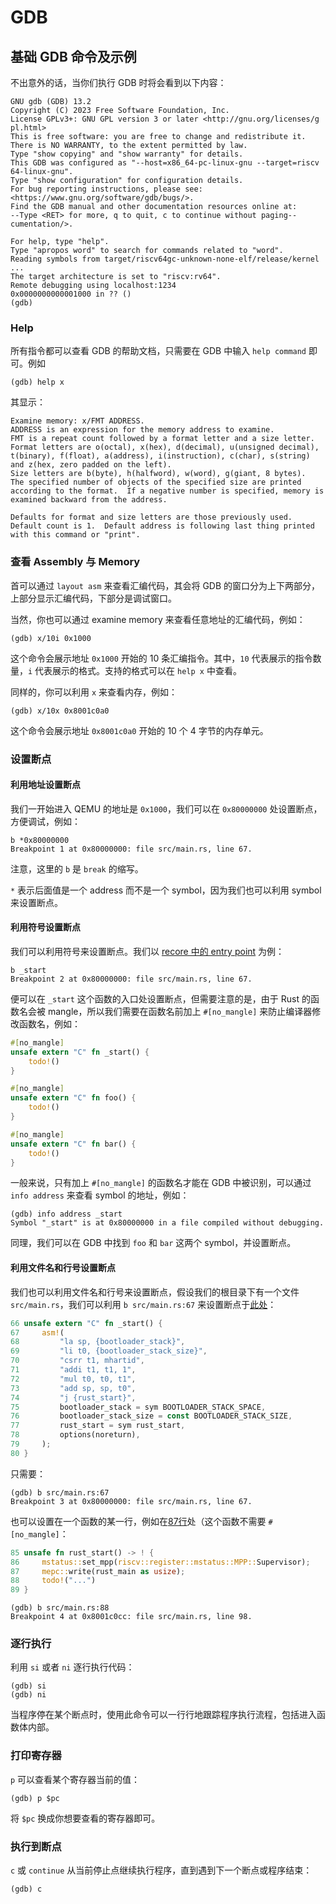 # GDB

## 基础 GDB 命令及示例

不出意外的话，当你们执行 GDB 时将会看到以下内容：

```plain
GNU gdb (GDB) 13.2
Copyright (C) 2023 Free Software Foundation, Inc.
License GPLv3+: GNU GPL version 3 or later <http://gnu.org/licenses/g
pl.html>
This is free software: you are free to change and redistribute it.
There is NO WARRANTY, to the extent permitted by law.
Type "show copying" and "show warranty" for details.
This GDB was configured as "--host=x86_64-pc-linux-gnu --target=riscv
64-linux-gnu".
Type "show configuration" for configuration details.
For bug reporting instructions, please see:
<https://www.gnu.org/software/gdb/bugs/>.
Find the GDB manual and other documentation resources online at:
--Type <RET> for more, q to quit, c to continue without paging--
cumentation/>.

For help, type "help".
Type "apropos word" to search for commands related to "word".
Reading symbols from target/riscv64gc-unknown-none-elf/release/kernel
...
The target architecture is set to "riscv:rv64".
Remote debugging using localhost:1234
0x0000000000001000 in ?? ()
(gdb) 
```

### Help

所有指令都可以查看 GDB 的帮助文档，只需要在 GDB 中输入 `help command` 即可。例如

```plain
(gdb) help x
```

其显示：

```plain
Examine memory: x/FMT ADDRESS.
ADDRESS is an expression for the memory address to examine.
FMT is a repeat count followed by a format letter and a size letter.
Format letters are o(octal), x(hex), d(decimal), u(unsigned decimal), t(binary), f(float), a(address), i(instruction), c(char), s(string) and z(hex, zero padded on the left).
Size letters are b(byte), h(halfword), w(word), g(giant, 8 bytes).
The specified number of objects of the specified size are printed according to the format.  If a negative number is specified, memory is examined backward from the address.

Defaults for format and size letters are those previously used.
Default count is 1.  Default address is following last thing printed
with this command or "print".
```

### 查看 Assembly 与 Memory

首可以通过 `layout asm` 来查看汇编代码，其会将 GDB 的窗口分为上下两部分，上部分显示汇编代码，下部分是调试窗口。

当然，你也可以通过 examine memory 来查看任意地址的汇编代码，例如：

```plain
(gdb) x/10i 0x1000
```

这个命令会展示地址 `0x1000` 开始的 10 条汇编指令。其中，`10` 代表展示的指令数量，`i` 代表展示的格式。支持的格式可以在 `help x` 中查看。

同样的，你可以利用 `x` 来查看内存，例如：

```plain
(gdb) x/10x 0x8001c0a0
```

这个命令会展示地址 `0x8001c0a0` 开始的 10 个 4 字节的内存单元。

### 设置断点

#### 利用地址设置断点

我们一开始进入 QEMU 的地址是 `0x1000`，我们可以在 `0x80000000` 处设置断点，方便调试，例如：

```plain
b *0x80000000
Breakpoint 1 at 0x80000000: file src/main.rs, line 67.
```

注意，这里的 `b` 是 `break` 的缩写。

`*` 表示后面值是一个 address 而不是一个 symbol，因为我们也可以利用 symbol 来设置断点。

#### 利用符号设置断点

我们可以利用符号来设置断点。我们以 [recore 中的 entry point](https://github.com/Celve/recore/blob/4986f29038c19fc09dde544f86098d732ce34abf/kernel/src/main.rs#L66) 为例：

```plain
b _start
Breakpoint 2 at 0x80000000: file src/main.rs, line 67.
```

便可以在 `_start` 这个函数的入口处设置断点，但需要注意的是，由于 Rust 的函数名会被 mangle，所以我们需要在函数名前加上 `#[no_mangle]` 来防止编译器修改函数名，例如：

```rust
#[no_mangle]
unsafe extern "C" fn _start() {
    todo!()
}

#[no_mangle]
unsafe extern "C" fn foo() {
    todo!()
}

#[no_mangle]
unsafe extern "C" fn bar() {
    todo!()
}
```

一般来说，只有加上 `#[no_mangle]` 的函数名才能在 GDB 中被识别，可以通过 `info address` 来查看 symbol 的地址，例如：

```plain
(gdb) info address _start
Symbol "_start" is at 0x80000000 in a file compiled without debugging.
```

同理，我们可以在 GDB 中找到 `foo` 和 `bar` 这两个 symbol，并设置断点。

#### 利用文件名和行号设置断点

我们也可以利用文件名和行号来设置断点，假设我们的根目录下有一个文件 `src/main.rs`，我们可以利用 `b src/main.rs:67` 来设置断点于[此处](https://github.com/Celve/recore/blob/4986f29038c19fc09dde544f86098d732ce34abf/kernel/src/main.rs#L67)：

```rust
66 unsafe extern "C" fn _start() {
67     asm!(
68         "la sp, {bootloader_stack}",
69         "li t0, {bootloader_stack_size}",
70         "csrr t1, mhartid",
71         "addi t1, t1, 1",
72         "mul t0, t0, t1",
73         "add sp, sp, t0",
74         "j {rust_start}",
75         bootloader_stack = sym BOOTLOADER_STACK_SPACE,
76         bootloader_stack_size = const BOOTLOADER_STACK_SIZE,
77         rust_start = sym rust_start,
78         options(noreturn),
79     );
80 }
```

只需要：

```plain
(gdb) b src/main.rs:67
Breakpoint 3 at 0x80000000: file src/main.rs, line 67.
```

也可以设置在一个函数的某一行，例如在[87行](https://github.com/Celve/recore/blob/4986f29038c19fc09dde544f86098d732ce34abf/kernel/src/main.rs#L88)处（这个函数不需要 `#[no_mangle]`：

```rust
85 unsafe fn rust_start() -> ! {
86     mstatus::set_mpp(riscv::register::mstatus::MPP::Supervisor);
87     mepc::write(rust_main as usize);
88     todo!("...")
89 }
```

```gdb
(gdb) b src/main.rs:88
Breakpoint 4 at 0x8001c0cc: file src/main.rs, line 98.
```

### 逐行执行

利用 `si` 或者 `ni` 逐行执行代码：

```plain
(gdb) si
(gdb) ni
```

当程序停在某个断点时，使用此命令可以一行行地跟踪程序执行流程，包括进入函数体内部。

### 打印寄存器

`p` 可以查看某个寄存器当前的值：

```plain
(gdb) p $pc
```

将 `$pc` 换成你想要查看的寄存器即可。

### 执行到断点

`c` 或 `continue` 从当前停止点继续执行程序，直到遇到下一个断点或程序结束：

```plain
(gdb) c
```
